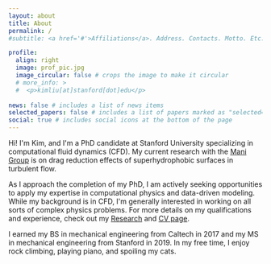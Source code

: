 ```yaml
---
layout: about
title: About
permalink: /
#subtitle: <a href='#'>Affiliations</a>. Address. Contacts. Motto. Etc.

profile:
  align: right
  image: prof_pic.jpg
  image_circular: false # crops the image to make it circular
  # more_info: >
  #  <p>kimliu[at]stanford[dot]edu</p>
        
news: false # includes a list of news items
selected_papers: false # includes a list of papers marked as "selected={true}"
social: true # includes social icons at the bottom of the page
---
```


Hi! I'm Kim, and I'm a PhD candidate at Stanford University specializing in computational fluid dynamics (CFD). My current research with the [Mani Group](https://manigroup.stanford.edu) is on drag reduction effects of superhydrophobic surfaces in turbulent flow.

As I approach the completion of my PhD, I am actively seeking opportunities to apply my expertise in computational physics and data-driven modeling. While my background is in CFD, I'm generally interested in working on all sorts of complex physics problems. For more details on my qualifications and experience, check out my [Research](https://kimbliu.github.io/research/) and [CV page](https://kimbliu.github.io/cv/).

I earned my BS in mechanical engineering from Caltech in 2017 and my MS in mechanical engineering from Stanford in 2019. In my free time, I enjoy rock climbing, playing piano, and spoiling my cats.
